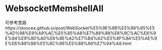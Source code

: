 ﻿# WebsocketMemshellAll
可参考思路https://stoocea.github.io/post/WebSocket%E5%9E%8B%E5%86%85%E5%AD%98%E9%A9%AC%E5%85%A8%E7%89%88%E6%9C%AC%E6%9E%84%E9%80%A0%E6%8E%A2%E7%B4%A2%E5%8F%8A%E5%AE%9E%E6%88%98%E5%8C%96%E5%88%A9%E7%94%A8.html
